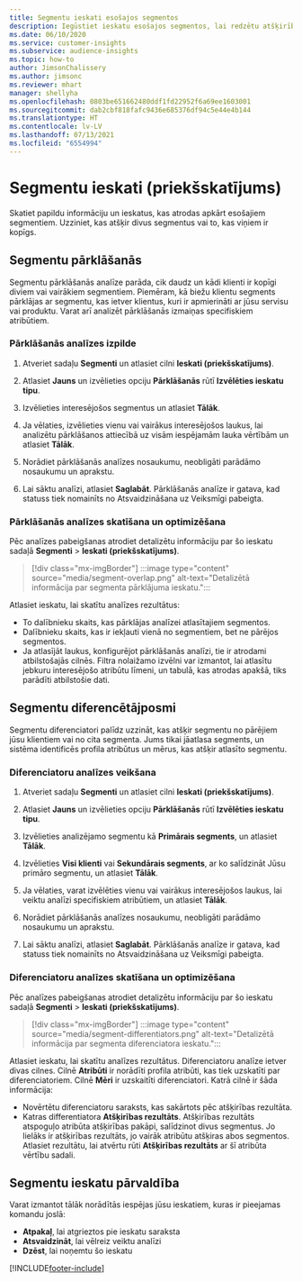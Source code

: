 ```yaml
---
title: Segmentu ieskati esošajos segmentos
description: Iegūstiet ieskatu esošajos segmentos, lai redzētu atšķirības un kopīgās iezīmes.
ms.date: 06/10/2020
ms.service: customer-insights
ms.subservice: audience-insights
ms.topic: how-to
author: JimsonChalissery
ms.author: jimsonc
ms.reviewer: mhart
manager: shellyha
ms.openlocfilehash: 0803be651662480ddf1fd22952f6a69ee1603001
ms.sourcegitcommit: dab2cbf818fafc9436e685376df94c5e44e4b144
ms.translationtype: HT
ms.contentlocale: lv-LV
ms.lasthandoff: 07/13/2021
ms.locfileid: "6554994"
---
```

# <a name="segment-insights-preview"></a>Segmentu ieskati (priekšskatījums)

Skatiet papildu informāciju un ieskatus, kas atrodas apkārt esošajiem segmentiem. Uzziniet, kas atšķir divus segmentus vai to, kas viņiem ir kopīgs.

## <a name="segment-overlap"></a>Segmentu pārklāšanās

Segmentu pārklāšanās analīze parāda, cik daudz un kādi klienti ir kopīgi diviem vai vairākiem segmentiem. Piemēram, kā biežu klientu segments pārklājas ar segmentu, kas ietver klientus, kuri ir apmierināti ar jūsu servisu vai produktu.
Varat arī analizēt pārklāšanās izmaiņas specifiskiem atribūtiem.

### <a name="run-an-overlap-analysis"></a>Pārklāšanās analīzes izpilde

1. Atveriet sadaļu **Segmenti** un atlasiet cilni **Ieskati (priekšskatījums)**.

1. Atlasiet **Jauns** un izvēlieties opciju **Pārklāšanās** rūtī **Izvēlēties ieskatu tipu**.

1. Izvēlieties interesējošos segmentus un atlasiet **Tālāk**.

1. Ja vēlaties, izvēlieties vienu vai vairākus interesējošos laukus, lai analizētu pārklāšanos attiecībā uz visām iespējamām lauka vērtībām un atlasiet **Tālāk**.

1. Norādiet pārklāšanās analīzes nosaukumu, neobligāti parādāmo nosaukumu un aprakstu.

1. Lai sāktu analīzi, atlasiet **Saglabāt**. Pārklāšanās analīze ir gatava, kad statuss tiek nomainīts no Atsvaidzināšana uz Veiksmīgi pabeigta.

### <a name="view-and-optimize-an-overlap-analysis"></a>Pārklāšanās analīzes skatīšana un optimizēšana

Pēc analīzes pabeigšanas atrodiet detalizētu informāciju par šo ieskatu sadaļā **Segmenti** > **Ieskati (priekšskatījums)**.

> [!div class="mx-imgBorder"]
> :::image type="content" source="media/segment-overlap.png" alt-text="Detalizētā informācija par segmenta pārklājuma ieskatu.":::

Atlasiet ieskatu, lai skatītu analīzes rezultātus:

- To dalībnieku skaits, kas pārklājas analīzei atlasītajiem segmentos.
- Dalībnieku skaits, kas ir iekļauti vienā no segmentiem, bet ne pārējos segmentos.
- Ja atlasījāt laukus, konfigurējot pārklāšanās analīzi, tie ir atrodami atbilstošajās cilnēs. Filtra nolaižamo izvēlni var izmantot, lai atlasītu jebkuru interesējošo atribūtu līmeni, un tabulā, kas atrodas apakšā, tiks parādīti atbilstošie dati.

## <a name="segment-differentiators"></a>Segmentu diferencētājposmi

Segmentu diferenciatori palīdz uzzināt, kas atšķir segmentu no pārējiem jūsu klientiem vai no cita segmenta. Jums tikai jāatlasa segments, un sistēma identificēs profila atribūtus un mērus, kas atšķir atlasīto segmentu.

### <a name="run-a-differentiator-analysis"></a>Diferenciatoru analīzes veikšana

1. Atveriet sadaļu **Segmenti** un atlasiet cilni **Ieskati (priekšskatījums)**.

1. Atlasiet **Jauns** un izvēlieties opciju **Pārklāšanās** rūtī **Izvēlēties ieskatu tipu**.

1. Izvēlieties analizējamo segmentu kā **Primārais segments**, un atlasiet **Tālāk**.

1. Izvēlieties **Visi klienti** vai **Sekundārais segments**, ar ko salīdzināt Jūsu primāro segmentu, un atlasiet **Tālāk**.

1. Ja vēlaties, varat izvēlēties vienu vai vairākus interesējošos laukus, lai veiktu analīzi specifiskiem atribūtiem, un atlasiet **Tālāk**.

1. Norādiet pārklāšanās analīzes nosaukumu, neobligāti parādāmo nosaukumu un aprakstu.

1. Lai sāktu analīzi, atlasiet **Saglabāt**. Pārklāšanās analīze ir gatava, kad statuss tiek nomainīts no Atsvaidzināšana uz Veiksmīgi pabeigta.

### <a name="view-and-optimize-a-differentiators-analysis"></a>Diferenciatoru analīzes skatīšana un optimizēšana

Pēc analīzes pabeigšanas atrodiet detalizētu informāciju par šo ieskatu sadaļā **Segmenti** > **Ieskati (priekšskatījums)**.

> [!div class="mx-imgBorder"]
> :::image type="content" source="media/segment-differentiators.png" alt-text="Detalizētā informācija par segmenta diferenciatora ieskatu.":::

Atlasiet ieskatu, lai skatītu analīzes rezultātus. Diferenciatoru analīze ietver divas cilnes. Cilnē **Atribūti** ir norādīti profila atribūti, kas tiek uzskatīti par diferenciatoriem. Cilnē **Mēri** ir uzskaitīti diferenciatori. Katrā cilnē ir šāda informācija:

- Novērtētu diferenciatoru saraksts, kas sakārtots pēc atšķirības rezultāta.
- Katras differentiatora **Atšķirības rezultāts**. Atšķirības rezultāts atspoguļo atribūta atšķirības pakāpi, salīdzinot divus segmentus. Jo lielāks ir atšķirības rezultāts, jo vairāk atribūtu atšķiras abos segmentos. Atlasiet rezultātu, lai atvērtu rūti **Atšķirības rezultāts** ar šī atribūta vērtību sadali.

## <a name="manage-segment-insights"></a>Segmentu ieskatu pārvaldība

Varat izmantot tālāk norādītās iespējas jūsu ieskatiem, kuras ir pieejamas komandu joslā:

- **Atpakaļ**, lai atgrieztos pie ieskatu saraksta
- **Atsvaidzināt**, lai vēlreiz veiktu analīzi
- **Dzēst**, lai noņemtu šo ieskatu


[!INCLUDE[footer-include](../includes/footer-banner.md)]